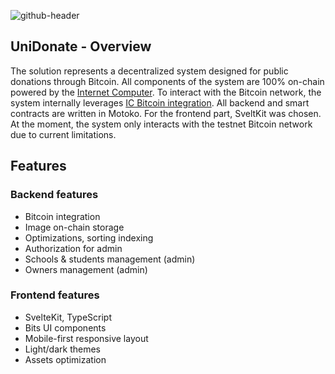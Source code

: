 ![github-header](https://github.com/reginleif888/unidonate/assets/154005444/d36f933e-579e-44c5-b438-1a128773f33e)

## UniDonate - Overview

The solution represents a decentralized system designed for public donations through Bitcoin. All components of the system are 100% on-chain powered by the [Internet Computer](https://internetcomputer.org/). To interact with the Bitcoin network, the system internally leverages [IC Bitcoin integration](https://wiki.internetcomputer.org/wiki/Bitcoin_Integration). All backend and smart contracts are written in Motoko. For the frontend part, SveltKit was chosen. At the moment, the system only interacts with the testnet Bitcoin network due to current limitations.

## Features

### Backend features

- Bitcoin integration
- Image on-chain storage
- Optimizations, sorting indexing
- Authorization for admin
- Schools & students management (admin)
- Owners management (admin)

### Frontend features

- SvelteKit, TypeScript
- Bits UI components
- Mobile-first responsive layout
- Light/dark themes
- Assets optimization